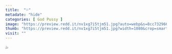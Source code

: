 ```yaml
---
title:  "💦"
metadate: "hide"
categories: [ God Pussy ]
image: "https://preview.redd.it/nv1xg7i5tjm51.jpg?auto=webp&s=8cc7329660c8c66699cca1cf9a21e58bd64e71d3"
thumb: "https://preview.redd.it/nv1xg7i5tjm51.jpg?width=1080&crop=smart&auto=webp&s=9f75fb5edc383609856750a8bd3bbe7b77f2e87d"
visit: ""
---
```

💦
